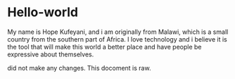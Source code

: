 # Hello-world
My name is Hope Kufeyani, and i am originally from Malawi, which is a small country from the southern part of Africa. I love technology and i believe it is the tool that will make this world a better place and have people be expressive about themselves. 

did not make any changes. This docoment is raw.
